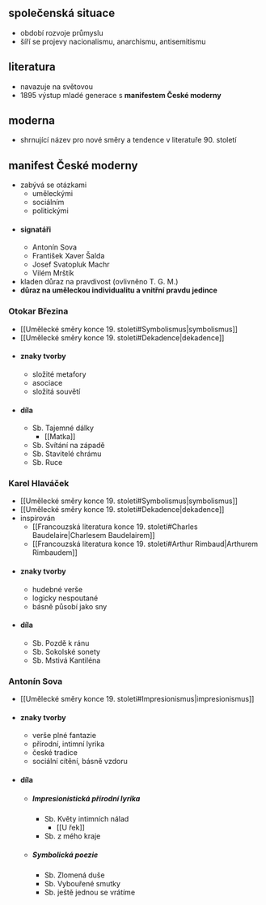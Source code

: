 ## společenská situace
- období rozvoje průmyslu
- šíří se projevy nacionalismu, anarchismu, antisemitismu
## literatura
- navazuje na světovou
- 1895 výstup mladé generace s **manifestem České moderny**
## moderna
- shrnující název pro nové směry a tendence v literatuře 90. století
## manifest České moderny
- zabývá se otázkami
	- uměleckými
	- sociálním
	- politickými
- #### signatáři
	- Antonín Sova
	- František Xaver Šalda
	- Josef Svatopluk Machr
	- Vilém Mrštík
- kladen důraz na pravdivost (ovlivněno T. G. M.)
- **důraz na uměleckou individualitu a vnitřní pravdu jedince**
### Otokar Březina
- [[Umělecké směry konce 19. století#Symbolismus|symbolismus]]
- [[Umělecké směry konce 19. století#Dekadence|dekadence]]
- #### znaky tvorby
	- složité metafory
	- asociace
	- složitá souvětí
 - #### díla
	- Sb. Tajemné dálky
		- [[Matka]]
	- Sb. Svítání na západě
	- Sb. Stavitelé chrámu
	- Sb. Ruce
### Karel Hlaváček
- [[Umělecké směry konce 19. století#Symbolismus|symbolismus]]
- [[Umělecké směry konce 19. století#Dekadence|dekadence]]
- inspirován
	- [[Francouzská literatura konce 19. století#Charles Baudelaire|Charlesem Baudelairem]]
	- [[Francouzská literatura konce 19. století#Arthur Rimbaud|Arthurem Rimbaudem]]
- #### znaky tvorby
	- hudebné verše
	- logicky nespoutané
	- básně působí jako sny
- #### díla
	- Sb. Pozdě k ránu
	- Sb. Sokolské sonety
	- Sb. Mstivá Kantiléna
### Antonín Sova
- [[Umělecké směry konce 19. století#Impresionismus|impresionismus]]
- #### znaky tvorby
	- verše plné fantazie
	- přírodní, intimní lyrika
	- české tradice
	- sociální cítění, básně vzdoru
- #### díla
	- ##### Impresionistická přírodní lyrika
		- Sb. Květy intimních nálad
			- [[U řek]]
		- Sb. z mého kraje
	- ##### Symbolická poezie
		- Sb. Zlomená duše
		- Sb. Vybouřené smutky
		- Sb. ještě jednou se vrátíme